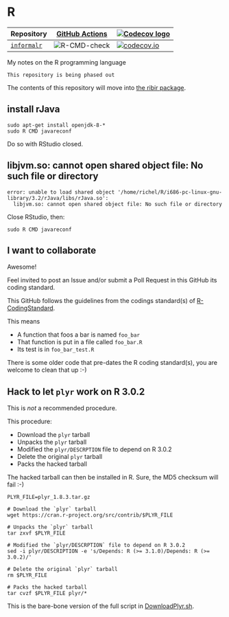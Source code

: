 # R

Repository                                           |[GitHub Actions](https://github.com/informalr/informalr/actions)                                     |[![Codecov logo](man/figures/Codecov.png)](https://www.codecov.io)
-----------------------------------------------------|-----------------------------------------------------------------------------------------------------|-------------------------------------------------------------------------------------------------------------------------------------------------------
[`informalr`](https://github.com/informalr/informalr)|![R-CMD-check](https://github.com/informalr/informalr/workflows/R-CMD-check/badge.svg?branch=master) |[![codecov.io](https://codecov.io/github/informalr/informalr/coverage.svg?branch=master)](https://codecov.io/github/informalr/informalr/branch/master)


My notes on the R programming language

```
This repository is being phased out
```

The contents of this repository will move into [the ribir package](https://github.com/richelbilderbeek/ribir).

## install rJava

```
sudo apt-get install openjdk-8-*
sudo R CMD javareconf
```

Do so with RStudio closed.

## libjvm.so: cannot open shared object file: No such file or directory

```
error: unable to load shared object '/home/richel/R/i686-pc-linux-gnu-library/3.2/rJava/libs/rJava.so':
  libjvm.so: cannot open shared object file: No such file or directory
```

Close RStudio, then:

```
sudo R CMD javareconf
```


## I want to collaborate

Awesome!

Feel invited to post an Issue and/or submit a Poll Request in this GitHub its coding standard.

This GitHub follows the guidelines from the codings standard(s) of [R-CodingStandard](https://github.com/richelbilderbeek/R-CodingStandard).

This means 
 * A function that foos a bar is named `foo_bar`
 * That function is put in a file called `foo_bar.R`
 * Its test is in `foo_bar_test.R`

There is some older code that pre-dates the R coding standard(s), you are welcome to clean 
that up :-)

## Hack to let `plyr` work on R 3.0.2

This is _not_ a recommended procedure. 

This procedure:

 * Download the `plyr` tarball
 * Unpacks the `plyr` tarball
 * Modified the `plyr/DESCRPTION` file to depend on R 3.0.2
 * Delete the original `plyr` tarball
 * Packs the hacked tarball

The hacked tarball can then be installed in R. Sure, the MD5 checksum will fail :-)

```
PLYR_FILE=plyr_1.8.3.tar.gz

# Download the `plyr` tarball
wget https://cran.r-project.org/src/contrib/$PLYR_FILE

# Unpacks the `plyr` tarball
tar zxvf $PLYR_FILE

# Modified the `plyr/DESCRPTION` file to depend on R 3.0.2
sed -i plyr/DESCRIPTION -e 's/Depends: R (>= 3.1.0)/Depends: R (>= 3.0.2)/'

# Delete the original `plyr` tarball
rm $PLYR_FILE

# Packs the hacked tarball
tar cvzf $PLYR_FILE plyr/*
```

This is the bare-bone version of the full script in [DownloadPlyr.sh](DownloadPlyr.sh).
